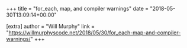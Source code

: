 +++
title = "for_each, map, and compiler warnings"
date = "2018-05-30T13:09:14+00:00"

[extra]
author = "Will Murphy"
link = "https://willmurphyscode.net/2018/05/30/for_each-map-and-compiler-warnings/"
+++
